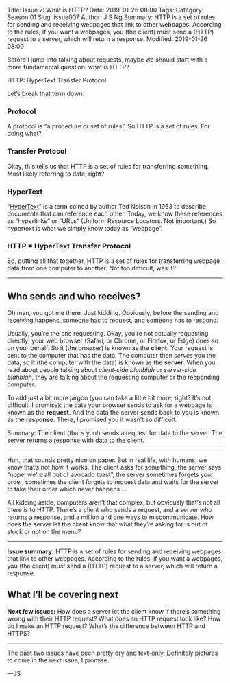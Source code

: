 Title: Issue 7: What is HTTP?
Date: 2019-01-26 08:00
Tags: 
Category: Season 01
Slug: issue007
Author: J S Ng
Summary: HTTP is a set of rules for sending and receiving webpages that link to other webpages. According to the rules, if you want a webpages, you (the client) must send a (HTTP) request to a server, which will return a response.
Modified: 2019-01-26 08:00

Before I jump into talking about requests, maybe we should start with a more fundamental question: what is HTTP?

HTTP: HyperText Transfer Protocol

Let’s break that term down:

### Protocol

A protocol is “a procedure or set of rules”. So HTTP is a set of rules. For doing what?

### Transfer Protocol

Okay, this tells us that HTTP is a set of rules for transferring something. Most likely referring to data, right? 

### HyperText

“[HyperText](https://en.wikipedia.org/wiki/Hypertext)” is a term coined by author Ted Nelson in 1963 to describe documents that can reference each other. Today, we know these references as “hyperlinks” or “URLs” (Uniform Resource Locators. Not important.) So hypertext is what we simply know today as “webpage”.

### HTTP = HyperText Transfer Protocol

So, putting all that together, HTTP is a set of rules for transferring webpage data from one computer to another. Not too difficult, was it?

-----

## Who sends and who receives?

Oh man, you got me there. Just kidding. Obviously, before the sending and receiving happens, someone has to request, and someone has to respond.

Usually, you’re the one requesting. Okay, you’re not actually requesting directly; your web browser (Safari, or Chrome, or Firefox, or Edge) does so on your behalf. So it (the browser) is known as the **client**. Your request is sent to the computer that has the data. The computer then *serves* you the data, so it (the computer with the data) is known as the **server**. When you read about people talking about *client-side blahblah* or *server-side blahblah*, they are talking about the requesting computer or the responding computer.

To add just a bit more jargon (you can take a little bit more, right? It’s not difficult, I promise): the data your browser sends to ask for a webpage is known as the **request**. And the data the server sends back to you is known as the **response**. There, I promised you it wasn’t so difficult.

Summary: The client (that’s you!) sends a request for data to the server. The server returns a response with data to the client.

-----

Huh, that sounds pretty nice on paper. But in real life, with humans, we know that’s not how it works. The client asks for something, the server says “nope, we’re all out of avocado toast”, the server sometimes forgets your order, sometimes the client forgets to request data and waits for the server to take their order which never happens …

All kidding aside, computers aren’t that complex, but obviously that’s not all there is to HTTP. There’s a client who sends a request, and a server who returns a response, and a million and one ways to miscommunicate. How does the server let the client know that what they’re asking for is out of stock or not on the menu?

-----

**Issue summary:** HTTP is a set of rules for sending and receiving webpages that link to other webpages. According to the rules, if you want a webpages, you (the client) must send a (HTTP) request to a server, which will return a response.

## What I’ll be covering next

**Next few issues:** How does a server let the client know if there’s something wrong with their HTTP request? What does an HTTP request look like? How do I make an HTTP request? What’s the difference between HTTP and HTTPS?

-----

The past two issues have been pretty dry and text-only. Definitely pictures to come in the next issue, I promise.

—JS
